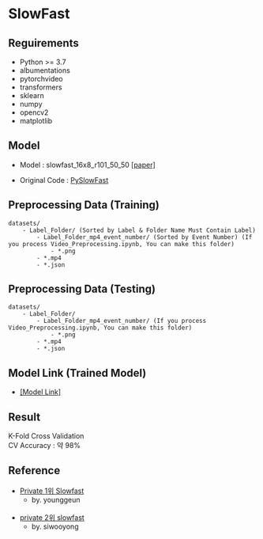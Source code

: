 # SlowFast

## Reguirements

- Python >= 3.7
- albumentations
- pytorchvideo
- transformers
- sklearn
- numpy
- opencv2
- matplotlib

## Model

- Model : slowfast_16x8_r101_50_50   [[paper]](https://arxiv.org/pdf/1812.03982.pdf)

- Original Code : [PySlowFast](https://github.com/facebookresearch/SlowFast)

## Preprocessing Data (Training)

```
datasets/
	- Label_Folder/ (Sorted by Label & Folder Name Must Contain Label)
		- Label_Folder_mp4_event_number/ (Sorted by Event Number) (If you process Video_Preprocessing.ipynb, You can make this folder)
			- *.png
		- *.mp4
		- *.json
```
	
## Preprocessing Data (Testing)

```
datasets/
	- Label_Folder/
		- Label_Folder_mp4_event_number/ (If you process Video_Preprocessing.ipynb, You can make this folder)
			- *.png
		- *.mp4
		- *.json
```

## Model Link (Trained Model)

- [[Model Link]](https://drive.google.com/drive/folders/1bzlFKdf9zc0jKvizE63XDPIVhRraeFnp?usp=sharing)

## Result

K-Fold Cross Validation<br>
CV Accuracy : 약 98%


## Reference

- [Private 1위 Slowfast](https://www.dacon.io/competitions/official/235806/codeshare/3635?page=1&dtype=recent)<br>
	- by. younggeun
	<br>
- [private 2위 slowfast](https://www.dacon.io/competitions/official/235806/codeshare/3640?page=1&dtype=recent)<br>
	- by. siwooyong
